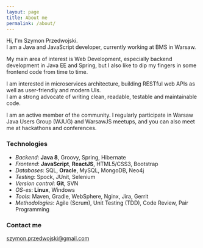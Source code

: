 ```yaml
---
layout: page
title: About me 
permalink: /about/
---
```


Hi, I'm Szymon Przedwojski.  
I am a Java and JavaScript developer, currently working at BMS in Warsaw.


My main area of interest is Web Development, especially backend development in Java EE and Spring, but I also like to dip my fingers in some frontend code from time to time.  

I am interested in microservices architecture, building RESTful web APIs as well as user-friendly and modern UIs.  
I am a strong advocate of writing clean, readable, testable and maintainable code.


I am an active member of the community. I regularly participate in Warsaw Java Users Group (WJUG) and WarsawJS meetups, and you can also meet me at hackathons and conferences.

### Technologies
* *Backend*: **Java 8**, Groovy, Spring, Hibernate
* *Frontend*: **JavaScript**, **ReactJS**, HTML5/CSS3, Bootstrap
* *Databases*: SQL, **Oracle**, MySQL, MongoDB, Neo4j
* *Testing*: Spock, JUnit, Selenium
* *Version control*: **Git**, SVN
* *OS-es*: **Linux**, Windows
* *Tools*: Maven, Gradle, WebSphere, Nginx, Jira, Gerrit
* *Methodologies*: Agile (Scrum), Unit Testing (TDD), Code Review, Pair Programming


### Contact me
<a href="mailto:szymon.przedwojski@gmail.com">szymon.przedwojski@gmail.com</a>
